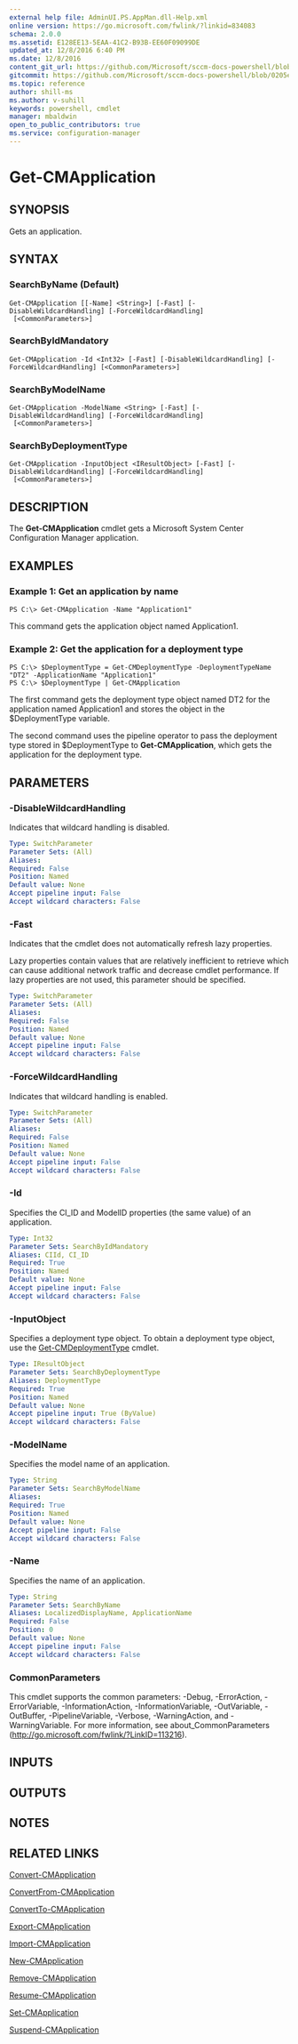 ```yaml
---
external help file: AdminUI.PS.AppMan.dll-Help.xml
online version: https://go.microsoft.com/fwlink/?linkid=834083
schema: 2.0.0
ms.assetid: E128EE13-5EAA-41C2-B93B-EE60F09099DE
updated_at: 12/8/2016 6:40 PM
ms.date: 12/8/2016
content_git_url: https://github.com/Microsoft/sccm-docs-powershell/blob/master/sccm-cmdlets/ConfigurationManager/vlatest/Get-CMApplication.md
gitcommit: https://github.com/Microsoft/sccm-docs-powershell/blob/0205e569abecf1b4e1b2b342947b87a3691b29a5/sccm-cmdlets/ConfigurationManager/vlatest/Get-CMApplication.md
ms.topic: reference
author: shill-ms
ms.author: v-suhill
keywords: powershell, cmdlet
manager: mbaldwin
open_to_public_contributors: true
ms.service: configuration-manager
---
```


# Get-CMApplication

## SYNOPSIS
Gets an application.

## SYNTAX

### SearchByName (Default)
```
Get-CMApplication [[-Name] <String>] [-Fast] [-DisableWildcardHandling] [-ForceWildcardHandling]
 [<CommonParameters>]
```

### SearchByIdMandatory
```
Get-CMApplication -Id <Int32> [-Fast] [-DisableWildcardHandling] [-ForceWildcardHandling] [<CommonParameters>]
```

### SearchByModelName
```
Get-CMApplication -ModelName <String> [-Fast] [-DisableWildcardHandling] [-ForceWildcardHandling]
 [<CommonParameters>]
```

### SearchByDeploymentType
```
Get-CMApplication -InputObject <IResultObject> [-Fast] [-DisableWildcardHandling] [-ForceWildcardHandling]
 [<CommonParameters>]
```

## DESCRIPTION
The **Get-CMApplication** cmdlet gets a Microsoft System Center Configuration Manager application.

## EXAMPLES

### Example 1: Get an application by name
```
PS C:\> Get-CMApplication -Name "Application1"
```

This command gets the application object named Application1.

### Example 2: Get the application for a deployment type
```
PS C:\> $DeploymentType = Get-CMDeploymentType -DeploymentTypeName "DT2" -ApplicationName "Application1"
PS C:\> $DeploymentType | Get-CMApplication
```

The first command gets the deployment type object named DT2 for the application named Application1 and stores the object in the $DeploymentType variable.

The second command uses the pipeline operator to pass the deployment type stored in $DeploymentType to **Get-CMApplication**, which gets the application for the deployment type.

## PARAMETERS

### -DisableWildcardHandling
Indicates that wildcard handling is disabled.

```yaml
Type: SwitchParameter
Parameter Sets: (All)
Aliases: 
Required: False
Position: Named
Default value: None
Accept pipeline input: False
Accept wildcard characters: False
```

### -Fast
Indicates that the cmdlet does not automatically refresh lazy properties.

Lazy properties contain values that are relatively inefficient to retrieve which can cause additional network traffic and decrease cmdlet performance.
If lazy properties are not used, this parameter should be specified.

```yaml
Type: SwitchParameter
Parameter Sets: (All)
Aliases: 
Required: False
Position: Named
Default value: None
Accept pipeline input: False
Accept wildcard characters: False
```

### -ForceWildcardHandling
Indicates that wildcard handling is enabled.

```yaml
Type: SwitchParameter
Parameter Sets: (All)
Aliases: 
Required: False
Position: Named
Default value: None
Accept pipeline input: False
Accept wildcard characters: False
```

### -Id
Specifies the CI_ID and ModelID properties (the same value) of an application.

```yaml
Type: Int32
Parameter Sets: SearchByIdMandatory
Aliases: CIId, CI_ID
Required: True
Position: Named
Default value: None
Accept pipeline input: False
Accept wildcard characters: False
```

### -InputObject
Specifies a deployment type object.
To obtain a deployment type object, use the [Get-CMDeploymentType](./Get-CMDeploymentType.md) cmdlet.

```yaml
Type: IResultObject
Parameter Sets: SearchByDeploymentType
Aliases: DeploymentType
Required: True
Position: Named
Default value: None
Accept pipeline input: True (ByValue)
Accept wildcard characters: False
```

### -ModelName
Specifies the model name of an application.

```yaml
Type: String
Parameter Sets: SearchByModelName
Aliases: 
Required: True
Position: Named
Default value: None
Accept pipeline input: False
Accept wildcard characters: False
```

### -Name
Specifies the name of an application.

```yaml
Type: String
Parameter Sets: SearchByName
Aliases: LocalizedDisplayName, ApplicationName
Required: False
Position: 0
Default value: None
Accept pipeline input: False
Accept wildcard characters: False
```

### CommonParameters
This cmdlet supports the common parameters: -Debug, -ErrorAction, -ErrorVariable, -InformationAction, -InformationVariable, -OutVariable, -OutBuffer, -PipelineVariable, -Verbose, -WarningAction, and -WarningVariable. For more information, see about_CommonParameters (http://go.microsoft.com/fwlink/?LinkID=113216).

## INPUTS

## OUTPUTS

## NOTES

## RELATED LINKS

[Convert-CMApplication](xref:ConfigurationManager/vlatest/Convert-CMApplication.md)

[ConvertFrom-CMApplication](xref:ConfigurationManager/vlatest/ConvertFrom-CMApplication.md)

[ConvertTo-CMApplication](xref:ConfigurationManager/vlatest/ConvertTo-CMApplication.md)

[Export-CMApplication](xref:ConfigurationManager/vlatest/Export-CMApplication.md)

[Import-CMApplication](xref:ConfigurationManager/vlatest/Import-CMApplication.md)

[New-CMApplication](xref:ConfigurationManager/vlatest/New-CMApplication.md)

[Remove-CMApplication](xref:ConfigurationManager/vlatest/Remove-CMApplication.md)

[Resume-CMApplication](xref:ConfigurationManager/vlatest/Resume-CMApplication.md)

[Set-CMApplication](xref:ConfigurationManager/vlatest/Set-CMApplication.md)

[Suspend-CMApplication](xref:ConfigurationManager/vlatest/Suspend-CMApplication.md)

